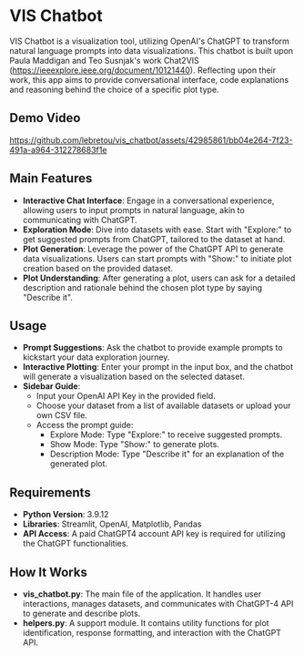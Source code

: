 # VIS Chatbot

VIS Chatbot is a visualization tool, utilizing OpenAI's ChatGPT to transform natural language prompts into data visualizations. This chatbot is built upon Paula Maddigan and Teo Susnjak's work Chat2VIS (https://ieeexplore.ieee.org/document/10121440). Reflecting upon their work, this app aims to provide conversational interface, code explanations and reasoning behind the choice of a specific plot type. 

## Demo Video


https://github.com/lebretou/vis_chatbot/assets/42985861/bb04e264-7f23-491a-a964-312278683f1e



## Main Features
- **Interactive Chat Interface**: Engage in a conversational experience, allowing users to input prompts in natural language, akin to communicating with ChatGPT.
- **Exploration Mode**: Dive into datasets with ease. Start with "Explore:" to get suggested prompts from ChatGPT, tailored to the dataset at hand.
- **Plot Generation**: Leverage the power of the ChatGPT API to generate data visualizations. Users can start prompts with "Show:" to initiate plot creation based on the provided dataset.
- **Plot Understanding**: After generating a plot, users can ask for a detailed description and rationale behind the chosen plot type by saying "Describe it".

## Usage
- **Prompt Suggestions**: Ask the chatbot to provide example prompts to kickstart your data exploration journey.
- **Interactive Plotting**: Enter your prompt in the input box, and the chatbot will generate a visualization based on the selected dataset.
- **Sidebar Guide**:
  - Input your OpenAI API Key in the provided field.
  - Choose your dataset from a list of available datasets or upload your own CSV file.
  - Access the prompt guide:
    - Explore Mode: Type "Explore:" to receive suggested prompts.
    - Show Mode: Type "Show:" to generate plots.
    - Description Mode: Type "Describe it" for an explanation of the generated plot.

## Requirements
- **Python Version**: 3.9.12
- **Libraries**: Streamlit, OpenAI, Matplotlib, Pandas
- **API Access**: A paid ChatGPT4 account API key is required for utilizing the ChatGPT functionalities.

## How It Works
- **vis_chatbot.py**: The main file of the application. It handles user interactions, manages datasets, and communicates with ChatGPT-4 API to generate and describe plots.
- **helpers.py**: A support module. It contains utility functions for plot identification, response formatting, and interaction with the ChatGPT API.

